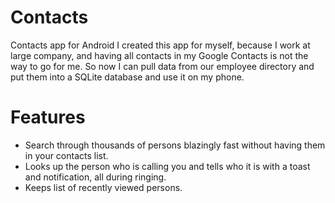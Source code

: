 Contacts
========

Contacts app for Android
I created this app for myself, because I work at large company, and having all contacts in my Google Contacts is not the way to go for me.
So now I can pull data from our employee directory and put them into a SQLite database and use it on my phone.

# Features
* Search through thousands of persons blazingly fast without having them in your contacts list.
* Looks up the person who is calling you and tells who it is with a toast and notification, all during ringing.
* Keeps list of recently viewed persons.
